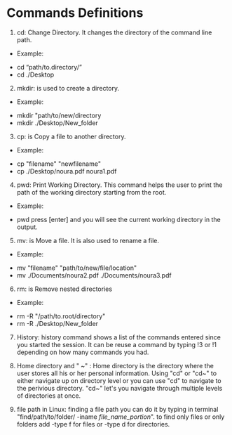 # Commands Definitions 
1. cd: Change Directory. It changes the directory of the command line path.
* Example:
- cd “path/to.directory/”
- cd ./Desktop

2. mkdir: is used to create a directory.
* Example:
- mkdir "path/to/new/directory
- mkdir ./Desktop/New_folder

3. cp: is Copy a file to another directory.
* Example:
- cp "filename" "newfilename"
- cp ./Desktop/noura.pdf noura1.pdf
4. pwd: Print Working Directory. This command helps the user to print the path of the working directory
starting from the root.
* Example:
- pwd press [enter]  and you will see the current working directory in the  output.

5. mv: is Move a file. It is also used to rename a file.
* Example:
- mv "filename" "path/to/new/file/location"
- mv ./Documents/noura2.pdf ./Documents/noura3.pdf

6. rm: is Remove nested directories
* Example:
- rm -R "/path/to.root/directory"
- rm -R ./Desktop/New_folder
7. History: history command shows a list of the commands entered since you started the session.
It can be reuse a command by typing !3 or !1 depending on how many commands you had.

8. Home directory and " ~" : Home directory is the directory where the user stores all his or her personal information. Using "cd" or "cd~" to either navigate up on directory level or you can use "cd" to navigate to the perivious directory. "cd~" let's you navigate through multiple levels of directories at once.
9. file path in Linux: finding a file path you can do it by typing in terminal "find/path/to/folder/ -iname *file_name_portion*". to find only files or only folders add -type f for files or -type d for directories.   
